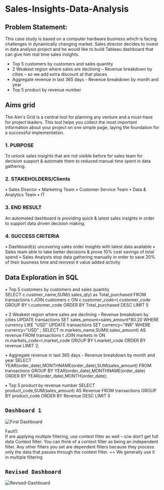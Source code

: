 # Sales-Insights-Data-Analysis

## Problem Statement:
This case study is based on a computer hardware business which is facing challenges in dynamically changing market. Sales director decides to invest in data analysis project and he would like to build Tableau dashboard that can give him real time sales insights.
-	Top 5 customers by customers and sales quantity 
-	2 Weakest region where sales are declining – Revenue  breakdown by cities – so we add extra discount at that places
-	Aggregate revenue in last 365 days - Revenue  breakdown by month and year 
-	Top 5 product by revenue number

## Aims grid
The Aim's Grid is a central tool for planning any venture and a must-have for project leaders. This tool helps you collect the most important information about your project on one simple page, laying the foundation for a successful implementation.

### 1. PURPOSE
To unlock sales insights that are not visible before for sales team for decision support & automate them to reduced manual time spent in data gathering.

### 2. STAKEHOLDERS/Clients
•	Sales Director
•	Marketing Team
•	Customer Service Team
•	Data & Analytics Team
•	IT

### 3. END RESULT
An automated dashboard is providing quick & latest sales insights in order to support data driven decision making. 

### 4. SUCCESS CRITERIA
•	Dashboard(s) uncovering sales order insights with latest data available
•	Sales team able to take better decisions & prove 10% cost savings of total spend
•	Sales Analysts stop data gathering manually in order to save 20% of their business time and reinvest it value added activity



## Data Exploration in SQL

•	Top 5 customers by customers and sales quantity  
SELECT c.custmer_name,SUM(t.sales_qty) as Total_purchased FROM transactions t JOIN customers c ON c.customer_code=t.customer_code GROUP BY t.customer_code ORDER BY Total_purchased DESC LIMIT 5

•	2 Weakest region where sales are declining – Revenue  breakdown by cities
UPDATE transactions  SET sales_amount=sales_amount*80.20   WHERE currency LIKE "USD"
UPDATE transactions SET currency="INR" WHERE currency="USD" ;
SELECT m.markets_name,SUM(t.sales_amount) AS revenue FROM transactions t JOIN markets m ON m.markets_code=t.market_code  GROUP BY t.market_code ORDER BY revenue LIMIT 2;


•	Aggregate revenue in last 365 days - Revenue  breakdown by month and year 
SELECT YEAR(order_date),MONTHNAME(order_date),SUM(sales_amount) FROM transactions GROUP BY YEAR(order_date),MONTHNAME(order_date) ORDER BY YEAR(order_date),MONTH(order_date); 

•	Top 5 product by revenue number
SELECT product_code,SUM(sales_amount) AS Revenue FROM transactions GROUP BY product_code ORDER BY Revenue DESC LIMIT 5





## `Dashboard 1`



![First Dashboard](https://user-images.githubusercontent.com/85899270/216389249-006d3f31-6b3d-43c2-927e-3bdcd9878f99.png)

 

Fault1:          
If are applying multiple filtering, use context filter as well – o/w don’t get full data
Context filter: You can think of a context filter as being an independent filter. Any other filters you set are dependent filters because they process only the data that passes through the context filter. == We generally use it in multiple filtering





## `Revised Dashboard` 

![Revised-Dashboard](https://user-images.githubusercontent.com/85899270/216389293-f24c46eb-6bf4-4e26-9053-3de3a4ca96cd.png)

 

